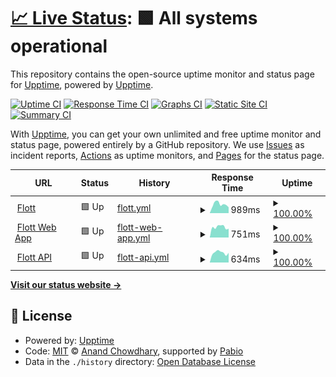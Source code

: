 # [📈 Live Status](https://status.goflott.com): <!--live status--> **🟩 All systems operational**

This repository contains the open-source uptime monitor and status page for [Upptime](https://upptime.js.org), powered by [Upptime](https://github.com/upptime/upptime).

[![Uptime CI](https://github.com/Alp-Innovations/goflott-com-status/workflows/Uptime%20CI/badge.svg)](https://github.com/Alp-Innovations/goflott-com-status/actions?query=workflow%3A%22Uptime+CI%22)
[![Response Time CI](https://github.com/Alp-Innovations/goflott-com-status/workflows/Response%20Time%20CI/badge.svg)](https://github.com/Alp-Innovations/goflott-com-status/actions?query=workflow%3A%22Response+Time+CI%22)
[![Graphs CI](https://github.com/Alp-Innovations/goflott-com-status/workflows/Graphs%20CI/badge.svg)](https://github.com/Alp-Innovations/goflott-com-status/actions?query=workflow%3A%22Graphs+CI%22)
[![Static Site CI](https://github.com/Alp-Innovations/goflott-com-status/workflows/Static%20Site%20CI/badge.svg)](https://github.com/Alp-Innovations/goflott-com-status/actions?query=workflow%3A%22Static+Site+CI%22)
[![Summary CI](https://github.com/Alp-Innovations/goflott-com-status/workflows/Summary%20CI/badge.svg)](https://github.com/Alp-Innovations/goflott-com-status/actions?query=workflow%3A%22Summary+CI%22)

With [Upptime](https://upptime.js.org), you can get your own unlimited and free uptime monitor and status page, powered entirely by a GitHub repository. We use [Issues](https://github.com/upptime/upptime/issues) as incident reports, [Actions](https://github.com/Alp-Innovations/goflott-com-status/actions) as uptime monitors, and [Pages](https://status.goflott.com) for the status page.

<!--start: status pages-->
<!-- This summary is generated by Upptime (https://github.com/upptime/upptime) -->
<!-- Do not edit this manually, your changes will be overwritten -->
<!-- prettier-ignore -->
| URL | Status | History | Response Time | Uptime |
| --- | ------ | ------- | ------------- | ------ |
| <img alt="" src="https://icons.duckduckgo.com/ip3/goflott.com.ico" height="13"> [Flott](https://goflott.com) | 🟩 Up | [flott.yml](https://github.com/Alp-Innovations/goflott-com-status/commits/HEAD/history/flott.yml) | <details><summary><img alt="Response time graph" src="./graphs/flott/response-time-week.png" height="20"> 989ms</summary><br><a href="https://status.goflott.com/history/flott"><img alt="Response time 910" src="https://img.shields.io/endpoint?url=https%3A%2F%2Fraw.githubusercontent.com%2FAlp-Innovations%2Fgoflott-com-status%2FHEAD%2Fapi%2Fflott%2Fresponse-time.json"></a><br><a href="https://status.goflott.com/history/flott"><img alt="24-hour response time 917" src="https://img.shields.io/endpoint?url=https%3A%2F%2Fraw.githubusercontent.com%2FAlp-Innovations%2Fgoflott-com-status%2FHEAD%2Fapi%2Fflott%2Fresponse-time-day.json"></a><br><a href="https://status.goflott.com/history/flott"><img alt="7-day response time 989" src="https://img.shields.io/endpoint?url=https%3A%2F%2Fraw.githubusercontent.com%2FAlp-Innovations%2Fgoflott-com-status%2FHEAD%2Fapi%2Fflott%2Fresponse-time-week.json"></a><br><a href="https://status.goflott.com/history/flott"><img alt="30-day response time 910" src="https://img.shields.io/endpoint?url=https%3A%2F%2Fraw.githubusercontent.com%2FAlp-Innovations%2Fgoflott-com-status%2FHEAD%2Fapi%2Fflott%2Fresponse-time-month.json"></a><br><a href="https://status.goflott.com/history/flott"><img alt="1-year response time 910" src="https://img.shields.io/endpoint?url=https%3A%2F%2Fraw.githubusercontent.com%2FAlp-Innovations%2Fgoflott-com-status%2FHEAD%2Fapi%2Fflott%2Fresponse-time-year.json"></a></details> | <details><summary><a href="https://status.goflott.com/history/flott">100.00%</a></summary><a href="https://status.goflott.com/history/flott"><img alt="All-time uptime 100.00%" src="https://img.shields.io/endpoint?url=https%3A%2F%2Fraw.githubusercontent.com%2FAlp-Innovations%2Fgoflott-com-status%2FHEAD%2Fapi%2Fflott%2Fuptime.json"></a><br><a href="https://status.goflott.com/history/flott"><img alt="24-hour uptime 100.00%" src="https://img.shields.io/endpoint?url=https%3A%2F%2Fraw.githubusercontent.com%2FAlp-Innovations%2Fgoflott-com-status%2FHEAD%2Fapi%2Fflott%2Fuptime-day.json"></a><br><a href="https://status.goflott.com/history/flott"><img alt="7-day uptime 100.00%" src="https://img.shields.io/endpoint?url=https%3A%2F%2Fraw.githubusercontent.com%2FAlp-Innovations%2Fgoflott-com-status%2FHEAD%2Fapi%2Fflott%2Fuptime-week.json"></a><br><a href="https://status.goflott.com/history/flott"><img alt="30-day uptime 100.00%" src="https://img.shields.io/endpoint?url=https%3A%2F%2Fraw.githubusercontent.com%2FAlp-Innovations%2Fgoflott-com-status%2FHEAD%2Fapi%2Fflott%2Fuptime-month.json"></a><br><a href="https://status.goflott.com/history/flott"><img alt="1-year uptime 100.00%" src="https://img.shields.io/endpoint?url=https%3A%2F%2Fraw.githubusercontent.com%2FAlp-Innovations%2Fgoflott-com-status%2FHEAD%2Fapi%2Fflott%2Fuptime-year.json"></a></details>
| <img alt="" src="https://icons.duckduckgo.com/ip3/app.goflott.com.ico" height="13"> [Flott Web App](https://app.goflott.com) | 🟩 Up | [flott-web-app.yml](https://github.com/Alp-Innovations/goflott-com-status/commits/HEAD/history/flott-web-app.yml) | <details><summary><img alt="Response time graph" src="./graphs/flott-web-app/response-time-week.png" height="20"> 751ms</summary><br><a href="https://status.goflott.com/history/flott-web-app"><img alt="Response time 734" src="https://img.shields.io/endpoint?url=https%3A%2F%2Fraw.githubusercontent.com%2FAlp-Innovations%2Fgoflott-com-status%2FHEAD%2Fapi%2Fflott-web-app%2Fresponse-time.json"></a><br><a href="https://status.goflott.com/history/flott-web-app"><img alt="24-hour response time 835" src="https://img.shields.io/endpoint?url=https%3A%2F%2Fraw.githubusercontent.com%2FAlp-Innovations%2Fgoflott-com-status%2FHEAD%2Fapi%2Fflott-web-app%2Fresponse-time-day.json"></a><br><a href="https://status.goflott.com/history/flott-web-app"><img alt="7-day response time 751" src="https://img.shields.io/endpoint?url=https%3A%2F%2Fraw.githubusercontent.com%2FAlp-Innovations%2Fgoflott-com-status%2FHEAD%2Fapi%2Fflott-web-app%2Fresponse-time-week.json"></a><br><a href="https://status.goflott.com/history/flott-web-app"><img alt="30-day response time 734" src="https://img.shields.io/endpoint?url=https%3A%2F%2Fraw.githubusercontent.com%2FAlp-Innovations%2Fgoflott-com-status%2FHEAD%2Fapi%2Fflott-web-app%2Fresponse-time-month.json"></a><br><a href="https://status.goflott.com/history/flott-web-app"><img alt="1-year response time 734" src="https://img.shields.io/endpoint?url=https%3A%2F%2Fraw.githubusercontent.com%2FAlp-Innovations%2Fgoflott-com-status%2FHEAD%2Fapi%2Fflott-web-app%2Fresponse-time-year.json"></a></details> | <details><summary><a href="https://status.goflott.com/history/flott-web-app">100.00%</a></summary><a href="https://status.goflott.com/history/flott-web-app"><img alt="All-time uptime 100.00%" src="https://img.shields.io/endpoint?url=https%3A%2F%2Fraw.githubusercontent.com%2FAlp-Innovations%2Fgoflott-com-status%2FHEAD%2Fapi%2Fflott-web-app%2Fuptime.json"></a><br><a href="https://status.goflott.com/history/flott-web-app"><img alt="24-hour uptime 100.00%" src="https://img.shields.io/endpoint?url=https%3A%2F%2Fraw.githubusercontent.com%2FAlp-Innovations%2Fgoflott-com-status%2FHEAD%2Fapi%2Fflott-web-app%2Fuptime-day.json"></a><br><a href="https://status.goflott.com/history/flott-web-app"><img alt="7-day uptime 100.00%" src="https://img.shields.io/endpoint?url=https%3A%2F%2Fraw.githubusercontent.com%2FAlp-Innovations%2Fgoflott-com-status%2FHEAD%2Fapi%2Fflott-web-app%2Fuptime-week.json"></a><br><a href="https://status.goflott.com/history/flott-web-app"><img alt="30-day uptime 100.00%" src="https://img.shields.io/endpoint?url=https%3A%2F%2Fraw.githubusercontent.com%2FAlp-Innovations%2Fgoflott-com-status%2FHEAD%2Fapi%2Fflott-web-app%2Fuptime-month.json"></a><br><a href="https://status.goflott.com/history/flott-web-app"><img alt="1-year uptime 100.00%" src="https://img.shields.io/endpoint?url=https%3A%2F%2Fraw.githubusercontent.com%2FAlp-Innovations%2Fgoflott-com-status%2FHEAD%2Fapi%2Fflott-web-app%2Fuptime-year.json"></a></details>
| <img alt="" src="https://icons.duckduckgo.com/ip3/api.goflott.com.ico" height="13"> [Flott API](https://api.goflott.com/dispatch/v1/company/) | 🟩 Up | [flott-api.yml](https://github.com/Alp-Innovations/goflott-com-status/commits/HEAD/history/flott-api.yml) | <details><summary><img alt="Response time graph" src="./graphs/flott-api/response-time-week.png" height="20"> 634ms</summary><br><a href="https://status.goflott.com/history/flott-api"><img alt="Response time 619" src="https://img.shields.io/endpoint?url=https%3A%2F%2Fraw.githubusercontent.com%2FAlp-Innovations%2Fgoflott-com-status%2FHEAD%2Fapi%2Fflott-api%2Fresponse-time.json"></a><br><a href="https://status.goflott.com/history/flott-api"><img alt="24-hour response time 633" src="https://img.shields.io/endpoint?url=https%3A%2F%2Fraw.githubusercontent.com%2FAlp-Innovations%2Fgoflott-com-status%2FHEAD%2Fapi%2Fflott-api%2Fresponse-time-day.json"></a><br><a href="https://status.goflott.com/history/flott-api"><img alt="7-day response time 634" src="https://img.shields.io/endpoint?url=https%3A%2F%2Fraw.githubusercontent.com%2FAlp-Innovations%2Fgoflott-com-status%2FHEAD%2Fapi%2Fflott-api%2Fresponse-time-week.json"></a><br><a href="https://status.goflott.com/history/flott-api"><img alt="30-day response time 619" src="https://img.shields.io/endpoint?url=https%3A%2F%2Fraw.githubusercontent.com%2FAlp-Innovations%2Fgoflott-com-status%2FHEAD%2Fapi%2Fflott-api%2Fresponse-time-month.json"></a><br><a href="https://status.goflott.com/history/flott-api"><img alt="1-year response time 619" src="https://img.shields.io/endpoint?url=https%3A%2F%2Fraw.githubusercontent.com%2FAlp-Innovations%2Fgoflott-com-status%2FHEAD%2Fapi%2Fflott-api%2Fresponse-time-year.json"></a></details> | <details><summary><a href="https://status.goflott.com/history/flott-api">100.00%</a></summary><a href="https://status.goflott.com/history/flott-api"><img alt="All-time uptime 100.00%" src="https://img.shields.io/endpoint?url=https%3A%2F%2Fraw.githubusercontent.com%2FAlp-Innovations%2Fgoflott-com-status%2FHEAD%2Fapi%2Fflott-api%2Fuptime.json"></a><br><a href="https://status.goflott.com/history/flott-api"><img alt="24-hour uptime 100.00%" src="https://img.shields.io/endpoint?url=https%3A%2F%2Fraw.githubusercontent.com%2FAlp-Innovations%2Fgoflott-com-status%2FHEAD%2Fapi%2Fflott-api%2Fuptime-day.json"></a><br><a href="https://status.goflott.com/history/flott-api"><img alt="7-day uptime 100.00%" src="https://img.shields.io/endpoint?url=https%3A%2F%2Fraw.githubusercontent.com%2FAlp-Innovations%2Fgoflott-com-status%2FHEAD%2Fapi%2Fflott-api%2Fuptime-week.json"></a><br><a href="https://status.goflott.com/history/flott-api"><img alt="30-day uptime 100.00%" src="https://img.shields.io/endpoint?url=https%3A%2F%2Fraw.githubusercontent.com%2FAlp-Innovations%2Fgoflott-com-status%2FHEAD%2Fapi%2Fflott-api%2Fuptime-month.json"></a><br><a href="https://status.goflott.com/history/flott-api"><img alt="1-year uptime 100.00%" src="https://img.shields.io/endpoint?url=https%3A%2F%2Fraw.githubusercontent.com%2FAlp-Innovations%2Fgoflott-com-status%2FHEAD%2Fapi%2Fflott-api%2Fuptime-year.json"></a></details>

<!--end: status pages-->

[**Visit our status website →**](https://status.goflott.com)

## 📄 License

- Powered by: [Upptime](https://github.com/upptime/upptime)
- Code: [MIT](./LICENSE) © [Anand Chowdhary](https://anandchowdhary.com), supported by [Pabio](https://pabio.com)
- Data in the `./history` directory: [Open Database License](https://opendatacommons.org/licenses/odbl/1-0/)
